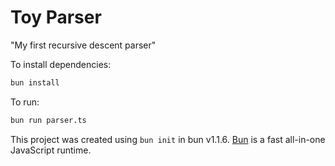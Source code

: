 # Toy Parser

"My first recursive descent parser"

To install dependencies:

```bash
bun install
```

To run:

```bash
bun run parser.ts
```

This project was created using `bun init` in bun v1.1.6. [Bun](https://bun.sh) is a fast all-in-one JavaScript runtime.
